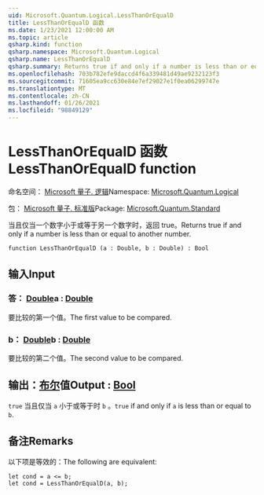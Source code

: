 ```yaml
---
uid: Microsoft.Quantum.Logical.LessThanOrEqualD
title: LessThanOrEqualD 函数
ms.date: 1/23/2021 12:00:00 AM
ms.topic: article
qsharp.kind: function
qsharp.namespace: Microsoft.Quantum.Logical
qsharp.name: LessThanOrEqualD
qsharp.summary: Returns true if and only if a number is less than or equal to another number.
ms.openlocfilehash: 703b782efe9daccd4f6a339481d49ae9232123f3
ms.sourcegitcommit: 71605ea9cc630e84e7ef29027e1f0ea06299747e
ms.translationtype: MT
ms.contentlocale: zh-CN
ms.lasthandoff: 01/26/2021
ms.locfileid: "98849129"
---
```

# <a name="lessthanorequald-function"></a><span data-ttu-id="e6062-102">LessThanOrEqualD 函数</span><span class="sxs-lookup"><span data-stu-id="e6062-102">LessThanOrEqualD function</span></span>

<span data-ttu-id="e6062-103">命名空间： [Microsoft 量子. 逻辑](xref:Microsoft.Quantum.Logical)</span><span class="sxs-lookup"><span data-stu-id="e6062-103">Namespace: [Microsoft.Quantum.Logical](xref:Microsoft.Quantum.Logical)</span></span>

<span data-ttu-id="e6062-104">包： [Microsoft 量子. 标准版](https://nuget.org/packages/Microsoft.Quantum.Standard)</span><span class="sxs-lookup"><span data-stu-id="e6062-104">Package: [Microsoft.Quantum.Standard](https://nuget.org/packages/Microsoft.Quantum.Standard)</span></span>


<span data-ttu-id="e6062-105">当且仅当一个数字小于或等于另一个数字时，返回 true。</span><span class="sxs-lookup"><span data-stu-id="e6062-105">Returns true if and only if a number is less than or equal to another number.</span></span>

```qsharp
function LessThanOrEqualD (a : Double, b : Double) : Bool
```


## <a name="input"></a><span data-ttu-id="e6062-106">输入</span><span class="sxs-lookup"><span data-stu-id="e6062-106">Input</span></span>

### <a name="a--double"></a><span data-ttu-id="e6062-107">答： [Double](xref:microsoft.quantum.lang-ref.double)</span><span class="sxs-lookup"><span data-stu-id="e6062-107">a : [Double](xref:microsoft.quantum.lang-ref.double)</span></span>

<span data-ttu-id="e6062-108">要比较的第一个值。</span><span class="sxs-lookup"><span data-stu-id="e6062-108">The first value to be compared.</span></span>


### <a name="b--double"></a><span data-ttu-id="e6062-109">b： [Double](xref:microsoft.quantum.lang-ref.double)</span><span class="sxs-lookup"><span data-stu-id="e6062-109">b : [Double](xref:microsoft.quantum.lang-ref.double)</span></span>

<span data-ttu-id="e6062-110">要比较的第二个值。</span><span class="sxs-lookup"><span data-stu-id="e6062-110">The second value to be compared.</span></span>



## <a name="output--bool"></a><span data-ttu-id="e6062-111">输出：[布尔](xref:microsoft.quantum.lang-ref.bool)值</span><span class="sxs-lookup"><span data-stu-id="e6062-111">Output : [Bool](xref:microsoft.quantum.lang-ref.bool)</span></span>

<span data-ttu-id="e6062-112">`true` 当且仅当 `a` 小于或等于时 `b` 。</span><span class="sxs-lookup"><span data-stu-id="e6062-112">`true` if and only if `a` is less than or equal to `b`.</span></span>

## <a name="remarks"></a><span data-ttu-id="e6062-113">备注</span><span class="sxs-lookup"><span data-stu-id="e6062-113">Remarks</span></span>

<span data-ttu-id="e6062-114">以下项是等效的：</span><span class="sxs-lookup"><span data-stu-id="e6062-114">The following are equivalent:</span></span>

```qsharp
let cond = a <= b;
let cond = LessThanOrEqualD(a, b);
```